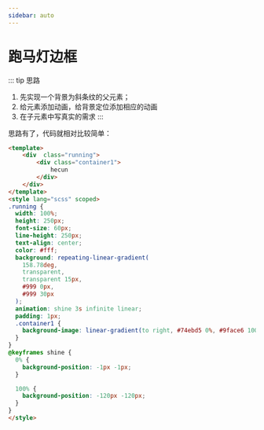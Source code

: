 ```yaml
---
sidebar: auto
---
```

# 跑马灯边框


<css-effects-runBorder/>

::: tip 思路
1. 先实现一个背景为斜条纹的父元素；
2. 给元素添加动画，给背景定位添加相应的动画
3. 在子元素中写真实的需求
:::

思路有了，代码就相对比较简单：

```html
<template>
    <div  class="running">
        <div class="container1">
            hecun
        </div>
    </div>
</template>
<style lang="scss" scoped>
.running {
  width: 100%;
  height: 250px;
  font-size: 60px;
  line-height: 250px;
  text-align: center;
  color: #fff;
  background: repeating-linear-gradient(
    158.78deg,
    transparent,
    transparent 15px,
    #999 0px,
    #999 30px
  );
  animation: shine 3s infinite linear;
  padding: 1px;
  .container1 {
    background-image: linear-gradient(to right, #74ebd5 0%, #9face6 100%);
  }
}
@keyframes shine {
  0% {
    background-position: -1px -1px;
  }

  100% {
    background-position: -120px -120px;
  }
}
</style>

```
